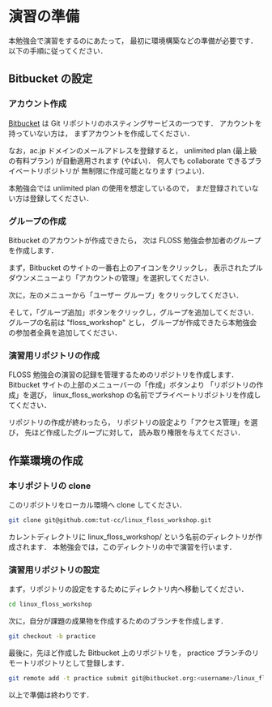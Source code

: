 # 演習の準備

本勉強会で演習をするのにあたって，
最初に環境構築などの準備が必要です．
以下の手順に従ってください．

## Bitbucket の設定

### アカウント作成

[Bitbucket](https://bitbucket.org/)
は Git リポジトリのホスティングサービスの一つです．
アカウントを持っていない方は，
まずアカウントを作成してください．

なお，ac.jp ドメインのメールアドレスを登録すると，
unlimited plan (最上級の有料プラン) が自動適用されます (やばい)．
何人でも collaborate できるプライベートリポジトリが
無制限に作成可能となります (つよい)．

本勉強会では unlimited plan の使用を想定しているので，
まだ登録されていない方は登録してください．

### グループの作成

Bitbucket のアカウントが作成できたら，
次は FLOSS 勉強会参加者のグループを作成します．

まず，Bitbucket のサイトの一番右上のアイコンをクリックし，
表示されたプルダウンメニューより「アカウントの管理」を選択してください．

次に，左のメニューから「ユーザー グループ」をクリックしてください．

そして，「グループ追加」ボタンをクリックし，グループを追加してください．
グループの名前は "floss\_workshop" とし，
グループが作成できたら本勉強会の参加者全員を追加してください．

### 演習用リポジトリの作成

FLOSS 勉強会の演習の記録を管理するためのリポジトリを作成します．
Bitbucket サイトの上部のメニューバーの「作成」ボタンより
「リポジトリの作成」を選び，
linux\_floss\_workshop
の名前でプライベートリポジトリを作成してください．

リポジトリの作成が終わったら，
リポジトリの設定より「アクセス管理」を選び，
先ほど作成したグループに対して，
読み取り権限を与えてください．

## 作業環境の作成

### 本リポジトリの clone

このリポジトリをローカル環境へ clone してください．

```bash
git clone git@github.com:tut-cc/linux_floss_workshop.git
```

カレントディレクトリに
linux\_floss\_workshop/
という名前のディレクトリが作成されます．
本勉強会では，このディレクトリの中で演習を行います．

### 演習用リポジトリの設定

まず，リポジトリの設定をするためにディレクトリ内へ移動してください．

```bash
cd linux_floss_workshop
```

次に，自分が課題の成果物を作成するためのブランチを作成します．

```bash
git checkout -b practice
```

最後に，先ほど作成した Bitbucket 上のリポジトリを，
practice ブランチのリモートリポジトリとして登録します．

```bash
git remote add -t practice submit git@bitbucket.org:<username>/linux_floss_workshop.git
```

以上で準備は終わりです．
